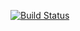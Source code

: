 [![Build Status](https://travis-ci.org/JTC1999/CSE110-Lab5.svg?branch=master)](https://travis-ci.org/JTC1999/CSE110-Lab5)
